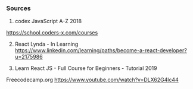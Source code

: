 ### Sources
1. codex JavaScript A-Z 2018

  https://school.coders-x.com/courses

2. React Lynda - In Learning
https://www.linkedin.com/learning/paths/become-a-react-developer?u=2175986

3. Learn React JS - Full Course for Beginners - Tutorial 2019

Freecodecamp.org
https://www.youtube.com/watch?v=DLX62G4lc44

